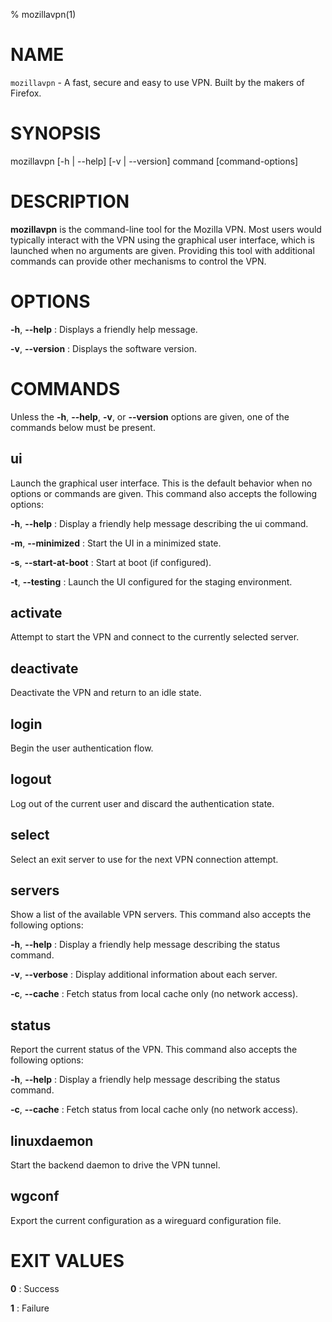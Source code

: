 % mozillavpn(1)

# NAME
`mozillavpn` - A fast, secure and easy to use VPN. Built by the makers of Firefox.

# SYNOPSIS
mozillavpn [-h | \-\-help] [-v | \-\-version] command [command-options]

# DESCRIPTION
**mozillavpn** is the command-line tool for the Mozilla VPN. Most users would
typically interact with the VPN using the graphical user interface, which is
launched when no arguments are given. Providing this tool with additional
commands can provide other mechanisms to control the VPN.

# OPTIONS
**-h**, **\-\-help**
: Displays a friendly help message.

**-v**, **\-\-version**
: Displays the software version.

# COMMANDS
Unless the **-h**, **\-\-help**, **-v**, or **\-\-version** options are given,
one of the commands below must be present.

## ui
Launch the graphical user interface. This is the default behavior when no
options or commands are given. This command also accepts the following options:

**-h**, **\-\-help**
: Display a friendly help message describing the ui command.

**-m**, **\-\-minimized**
: Start the UI in a minimized state.

**-s**, **\-\-start-at-boot**
: Start at boot (if configured).

**-t**, **\-\-testing**
: Launch the UI configured for the staging environment.

## activate
Attempt to start the VPN and connect to the currently selected server.

## deactivate
Deactivate the VPN and return to an idle state.

## login
Begin the user authentication flow.

## logout
Log out of the current user and discard the authentication state.

## select
Select an exit server to use for the next VPN connection attempt.

## servers
Show a list of the available VPN servers. This command also accepts the
following options:

**-h**, **\-\-help**
: Display a friendly help message describing the status command.

**-v**, **\-\-verbose**
: Display additional information about each server.

**-c**, **\-\-cache**
: Fetch status from local cache only (no network access).

## status
Report the current status of the VPN. This command also accepts the following
options:

**-h**, **\-\-help**
: Display a friendly help message describing the status command.

**-c**, **\-\-cache**
: Fetch status from local cache only (no network access).

## linuxdaemon
Start the backend daemon to drive the VPN tunnel.

## wgconf
Export the current configuration as a wireguard configuration file.

# EXIT VALUES
**0**
: Success

**1**
: Failure
